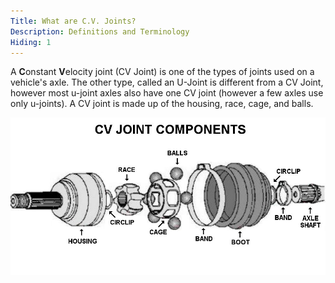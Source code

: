```yaml
---
Title: What are C.V. Joints?
Description: Definitions and Terminology
Hiding: 1
---
```


A **C**onstant **V**elocity joint (CV Joint) is one of the types of joints used on a vehicle's axle. The other type, called an U-Joint is different from a CV Joint, however most u-joint axles also have one CV joint (however a few axles use only u-joints). A CV joint is made up of the housing, race, cage, and balls.

<div class="img-container">
	<img class="img-fluid img-rounded img-thumb" src="img/diagrams/cv_joint.jpg">
	<span class="caption"></span>
</div>
